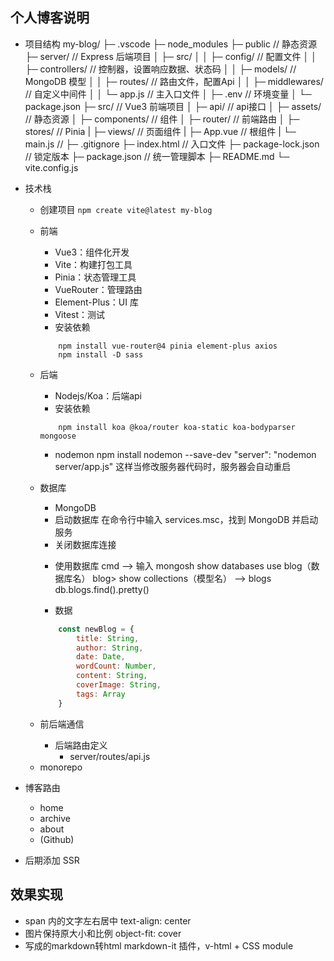 ## 个人博客说明
+ 项目结构
my-blog/
├─ .vscode
├─ node_modules
├─ public         // 静态资源
├─ server/        // Express 后端项目
│   ├─ src/
│   │   ├─ config/       // 配置文件
│   │   ├─ controllers/  // 控制器，设置响应数据、状态码
│   │   ├─ models/       // MongoDB 模型
│   │   ├─ routes/       // 路由文件，配置Api
│   │   ├─ middlewares/  // 自定义中间件
│   │   └─ app.js        // 主入口文件
│   ├─ .env              // 环境变量
│   └─ package.json
├─ src/          // Vue3 前端项目
│   ├─ api/              // api接口
│   ├─ assets/           // 静态资源
│   ├─ components/       // 组件
│   ├─ router/           // 前端路由
│   ├─ stores/           // Pinia
|   ├─ views/            // 页面组件
|   ├─ App.vue           // 根组件
|   └─ main.js           // 
├─ .gitignore
├─ index.html            // 入口文件
├─ package-lock.json     // 锁定版本
├─ package.json          // 统一管理脚本
├─ README.md
└─ vite.config.js

+ 技术栈
    + 创建项目
            `npm create vite@latest my-blog`
    + 前端
        - Vue3：组件化开发
        - Vite：构建打包工具
        - Pinia：状态管理工具
        - VueRouter：管理路由
        - Element-Plus：UI 库 
        - Vitest：测试
        + 安装依赖
        ```
            npm install vue-router@4 pinia element-plus axios
            npm install -D sass
        ```
    + 后端
        - Nodejs/Koa：后端api
        + 安装依赖
        ```
            npm install koa @koa/router koa-static koa-bodyparser mongoose
        ```
        + nodemon
            npm install nodemon --save-dev
            "server": "nodemon server/app.js"
            这样当修改服务器代码时，服务器会自动重启
    + 数据库
        - MongoDB
        - 启动数据库
            在命令行中输入 services.msc，找到 MongoDB 并启动服务
        - 关闭数据库连接

        + 使用数据库
            cmd --> 输入 mongosh
            show databases
            use blog（数据库名）
            blog> show collections（模型名） --> blogs
            db.blogs.find().pretty()

        + 数据
        ```js
            const newBlog = {
                title: String,
                author: String,
                date: Date,
                wordCount: Number,
                content: String,
                coverImage: String,
                tags: Array 
            }
        ```

    + 前后端通信
        - 后端路由定义
            - server/routes/api.js



    - monorepo

+ 博客路由
    - home
    - archive
    - about
    - (Github)

+ 后期添加
    SSR

## 效果实现
+ span 内的文字左右居中     text-align: center
+ 图片保持原大小和比例       object-fit: cover
+ 写成的markdown转html      markdown-it 插件，v-html + CSS module